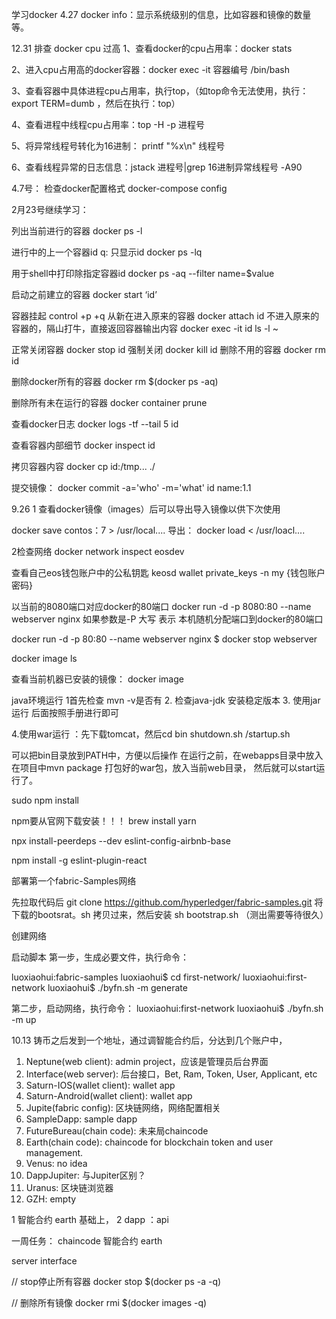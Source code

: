 学习docker
4.27
docker info：显示系统级别的信息，比如容器和镜像的数量等。

12.31 排查 docker cpu 过高
1、查看docker的cpu占用率：docker stats

2、进入cpu占用高的docker容器：docker exec -it 容器编号 /bin/bash

3、查看容器中具体进程cpu占用率，执行top，（如top命令无法使用，执行：export TERM=dumb ，然后在执行：top）

4、查看进程中线程cpu占用率：top -H -p 进程号

5、将异常线程号转化为16进制： printf "%x\n" 线程号

6、查看线程异常的日志信息：jstack 进程号|grep 16进制异常线程号 -A90

4.7号：
检查docker配置格式
docker-compose config


2月23号继续学习：

列出当前进行的容器
docker ps -l 

进行中的上一个容器id q: 只显示id
docker ps -lq 

用于shell中打印除指定容器id
docker ps -aq --filter name=$value

启动之前建立的容器
docker start  ‘id’

容器挂起
control +p +q 
从新在进入原来的容器
docker attach id
不进入原来的容器的，隔山打牛，直接返回容器输出内容
docker exec -it id  ls -l ~

正常关闭容器
docker stop id 
强制关闭
docker kill id
删除不用的容器
docker rm id

删除docker所有的容器
docker rm $(docker ps -aq)

删除所有未在运行的容器
docker container prune

查看docker日志
docker logs -tf --tail 5 id

查看容器内部细节
docker inspect id

拷贝容器内容
docker cp id:/tmp...  ./

提交镜像：
docker commit -a='who' -m='what' id name:1.1




9.26
1 查看docker镜像（images）后可以导出导入镜像以供下次使用

docker save  contos：7 > /usr/local....
导出：
docker load < /usr/loacl....

2检查网络 
docker network inspect eosdev

查看自己eos钱包账户中的公私钥匙
keosd wallet private_keys -n my {钱包账户密码}

 
以当前的8080端口对应docker的80端口
docker run -d -p 8080:80 --name webserver nginx
如果参数是-P 大写 表示 本机随机分配端口到docker的80端口


docker run -d -p 80:80 --name webserver nginx
$ docker stop webserver



docker image ls

查看当前机器已安装的镜像：
docker image


java环境运行 
1首先检查 mvn -v是否有
2. 检查java-jdk 安装稳定版本
3. 使用jar运行  后面按照手册进行即可

4.使用war运行 ：先下载tomcat，然后cd bin shutdown.sh /startup.sh

可以把bin目录放到PATH中，方便以后操作
在运行之前，在webapps目录中放入 在项目中mvn package 打包好的war包，放入当前web目录，
然后就可以start运行了。


sudo npm install

npm要从官网下载安装！！！
brew install yarn

npx install-peerdeps --dev eslint-config-airbnb-base


npm install -g eslint-plugin-react


部署第一个fabric-Samples网络 

先拉取代码后 git clone https://github.com/hyperledger/fabric-samples.git
将下载的bootsrat。sh 拷贝过来，然后安装 sh bootstrap.sh  （测出需要等待很久）

创建网络

启动脚本 
第一步，生成必要文件，执行命令：

luoxiaohui:fabric-samples luoxiaohui$ cd first-network/
luoxiaohui:first-network luoxiaohui$ ./byfn.sh -m generate

第二步，启动网络，执行命令：
luoxiaohui:first-network luoxiaohui$ ./byfn.sh -m up


10.13
铸币之后发到一个地址，通过调智能合约后，分达到几个账户中，

1. Neptune(web client): admin project，应该是管理员后台界面
2. Interface(web server): 后台接口，Bet, Ram, Token, User, Applicant, etc
3. Saturn-IOS(wallet client): wallet app
4. Saturn-Android(wallet client): wallet app
5. Jupite(fabric config): 区块链网络，网络配置相关
6. SampleDapp: sample dapp
7. FutureBureau(chain code): 未来局chaincode
8. Earth(chain code): chaincode for blockchain token and user management.
9. Venus: no idea
10. DappJupiter: 与Jupiter区别？
11. Uranus: 区块链浏览器
12. GZH: empty 

1  智能合约 earth 基础上， 
2 dapp  ：api

一周任务：
chaincode 智能合约   earth

server interface  


//  stop停止所有容器
docker stop $(docker ps -a -q) 

// 删除所有镜像
docker rmi $(docker images -q)



